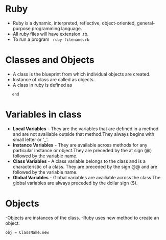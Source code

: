# Ruby

- Ruby is a dynamic, interpreted, reflective, object-oriented, general-purpose programming language.
- All ruby files will have extension .rb.
- To run a program
``` ruby filename.rb```

# Classes and Objects

- A class is the blueprint from which individual objects are created. 
- Instance of class are called as objects.
- A class in ruby is defined as
```class ClassName
   end 
```
# Variables in class

- **Local Variables** - They are the variables that are defined in a method and are not availiable outside that method.They always begins with small letter or '_'.
- **Instance Variables** - They are available across methods for any particular instance or object.They are preceded by the at sign (@) followed by the variable name.
- **Class Variables** - A class variable belongs to the class and is a characteristic of a class. They are preceded by the sign @@ and are followed by the variable name.
- **Global Variables** - Global variables are availiable across the class.The global variables are always preceded by the dollar sign ($).

# Objects
-Objects are instances of the class.
-Ruby uses new method to create an object.

``` obj = ClassName.new ```



